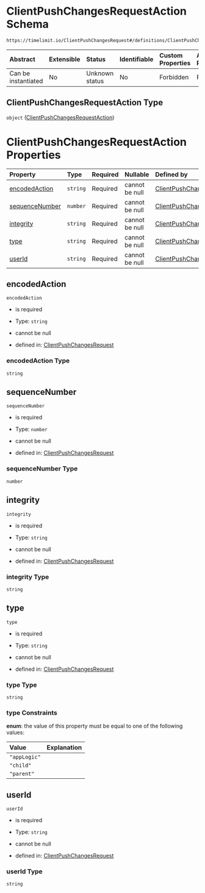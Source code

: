 # ClientPushChangesRequestAction Schema

```txt
https://timelimit.io/ClientPushChangesRequest#/definitions/ClientPushChangesRequestAction
```

| Abstract            | Extensible | Status         | Identifiable | Custom Properties | Additional Properties | Access Restrictions | Defined In                                                                                            |
| :------------------ | :--------- | :------------- | :----------- | :---------------- | :-------------------- | :------------------ | :---------------------------------------------------------------------------------------------------- |
| Can be instantiated | No         | Unknown status | No           | Forbidden         | Forbidden             | none                | [ClientPushChangesRequest.schema.json\*](ClientPushChangesRequest.schema.json "open original schema") |

## ClientPushChangesRequestAction Type

`object` ([ClientPushChangesRequestAction](clientpushchangesrequest-definitions-clientpushchangesrequestaction.md))

# ClientPushChangesRequestAction Properties

| Property                          | Type     | Required | Nullable       | Defined by                                                                                                                                                                                                                                         |
| :-------------------------------- | :------- | :------- | :------------- | :------------------------------------------------------------------------------------------------------------------------------------------------------------------------------------------------------------------------------------------------- |
| [encodedAction](#encodedaction)   | `string` | Required | cannot be null | [ClientPushChangesRequest](clientpushchangesrequest-definitions-clientpushchangesrequestaction-properties-encodedaction.md "https://timelimit.io/ClientPushChangesRequest#/definitions/ClientPushChangesRequestAction/properties/encodedAction")   |
| [sequenceNumber](#sequencenumber) | `number` | Required | cannot be null | [ClientPushChangesRequest](clientpushchangesrequest-definitions-clientpushchangesrequestaction-properties-sequencenumber.md "https://timelimit.io/ClientPushChangesRequest#/definitions/ClientPushChangesRequestAction/properties/sequenceNumber") |
| [integrity](#integrity)           | `string` | Required | cannot be null | [ClientPushChangesRequest](clientpushchangesrequest-definitions-clientpushchangesrequestaction-properties-integrity.md "https://timelimit.io/ClientPushChangesRequest#/definitions/ClientPushChangesRequestAction/properties/integrity")           |
| [type](#type)                     | `string` | Required | cannot be null | [ClientPushChangesRequest](clientpushchangesrequest-definitions-clientpushchangesrequestaction-properties-type.md "https://timelimit.io/ClientPushChangesRequest#/definitions/ClientPushChangesRequestAction/properties/type")                     |
| [userId](#userid)                 | `string` | Required | cannot be null | [ClientPushChangesRequest](clientpushchangesrequest-definitions-clientpushchangesrequestaction-properties-userid.md "https://timelimit.io/ClientPushChangesRequest#/definitions/ClientPushChangesRequestAction/properties/userId")                 |

## encodedAction

`encodedAction`

- is required

- Type: `string`

- cannot be null

- defined in: [ClientPushChangesRequest](clientpushchangesrequest-definitions-clientpushchangesrequestaction-properties-encodedaction.md "https://timelimit.io/ClientPushChangesRequest#/definitions/ClientPushChangesRequestAction/properties/encodedAction")

### encodedAction Type

`string`

## sequenceNumber

`sequenceNumber`

- is required

- Type: `number`

- cannot be null

- defined in: [ClientPushChangesRequest](clientpushchangesrequest-definitions-clientpushchangesrequestaction-properties-sequencenumber.md "https://timelimit.io/ClientPushChangesRequest#/definitions/ClientPushChangesRequestAction/properties/sequenceNumber")

### sequenceNumber Type

`number`

## integrity

`integrity`

- is required

- Type: `string`

- cannot be null

- defined in: [ClientPushChangesRequest](clientpushchangesrequest-definitions-clientpushchangesrequestaction-properties-integrity.md "https://timelimit.io/ClientPushChangesRequest#/definitions/ClientPushChangesRequestAction/properties/integrity")

### integrity Type

`string`

## type

`type`

- is required

- Type: `string`

- cannot be null

- defined in: [ClientPushChangesRequest](clientpushchangesrequest-definitions-clientpushchangesrequestaction-properties-type.md "https://timelimit.io/ClientPushChangesRequest#/definitions/ClientPushChangesRequestAction/properties/type")

### type Type

`string`

### type Constraints

**enum**: the value of this property must be equal to one of the following values:

| Value        | Explanation |
| :----------- | :---------- |
| `"appLogic"` |             |
| `"child"`    |             |
| `"parent"`   |             |

## userId

`userId`

- is required

- Type: `string`

- cannot be null

- defined in: [ClientPushChangesRequest](clientpushchangesrequest-definitions-clientpushchangesrequestaction-properties-userid.md "https://timelimit.io/ClientPushChangesRequest#/definitions/ClientPushChangesRequestAction/properties/userId")

### userId Type

`string`
